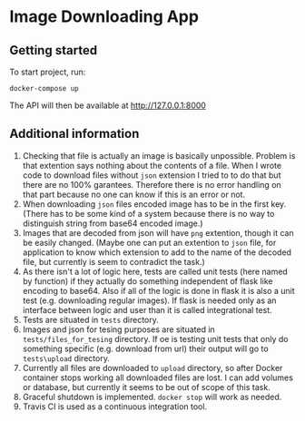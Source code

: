# Image Downloading App

## Getting started

To start project, run:

```
docker-compose up
```

The API will then be available at http://127.0.0.1:8000

## Additional information

1. Checking that file is actually an image is basically unpossible. Problem is that extention says nothing about the contents of a file. When I wrote code to download files without ```json``` extension I tried to to do that but there are no 100% garantees. Therefore there is no error handling on that part because no one can know if this is an error or not.
1. When downloading ```json``` files encoded image has to be in the first key. (There has to be some kind of a system because there is no way to distinguish string from base64 encoded image.)
1. Images that are decoded from json will have ```png``` extention, though it can be easily changed. (Maybe one can put an extention to ```json``` file, for application to know which extension to add to the name of the decoded file, but currently is seem to contradict the task.)
1. As there isn't a lot of logic here, tests are called unit tests (here named by function) if they actually do something independent of flask like encoding to base64. Also if all of the logic is done in flask it is also a unit test (e.g. downloading regular images). If flask is needed only as an interface between logic and user than it is called integrational test.
1. Tests are situated in ```tests``` directory.
1. Images and json for tesing purposes are situated in ```tests/files_for_tesing``` directory. If oe is testing unit tests that only do something specific (e.g. download from url) their output will go to ```tests\upload``` directory.
1. Currently all files are downloaded to ```upload``` directory, so after Docker container stops working all downloaded files are lost. I can add volumes or database, but currently it seems to be out of scope of this task.
1. Graceful shutdown is implemented. ```docker stop``` will work as needed.
1. Travis CI is used as a continuous integration tool.